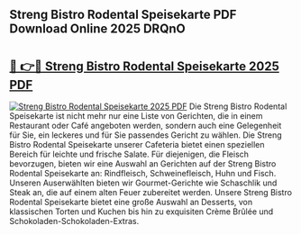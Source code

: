 ## Streng Bistro Rodental Speisekarte PDF Download Online 2025 DRQnO

# <h2><a href="http://gc7i7m.nevu.top/?p=Streng+Bistro+Rodental+Speisekarte">🔗 👉🔴 Streng Bistro Rodental Speisekarte 2025 PDF</a></h2>

[![Streng Bistro Rodental Speisekarte 2025 PDF](https://i.imgur.com/dBaPXMq.png)](http://gc7i7m.nevu.top/?p=Streng+Bistro+Rodental+Speisekarte)
Die Streng Bistro Rodental Speisekarte ist nicht mehr nur eine Liste von Gerichten, die in einem Restaurant oder Café angeboten werden, sondern auch eine Gelegenheit für Sie, ein leckeres und für Sie passendes Gericht zu wählen. Die Streng Bistro Rodental Speisekarte unserer Cafeteria bietet einen speziellen Bereich für leichte und frische Salate. Für diejenigen, die Fleisch bevorzugen, bieten wir eine Auswahl an Gerichten auf der Streng Bistro Rodental Speisekarte an: Rindfleisch, Schweinefleisch, Huhn und Fisch. Unseren Auserwählten bieten wir Gourmet-Gerichte wie Schaschlik und Steak an, die auf einem alten Feuer zubereitet werden. Unsere Streng Bistro Rodental Speisekarte bietet eine große Auswahl an Desserts, von klassischen Torten und Kuchen bis hin zu exquisiten Crème Brûlée und Schokoladen-Schokoladen-Extras.
